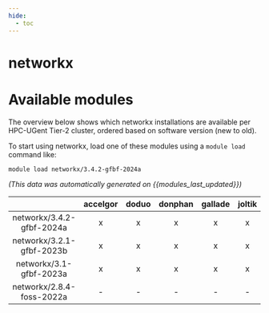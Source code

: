 ```yaml
---
hide:
  - toc
---
```


networkx
========

# Available modules


The overview below shows which networkx installations are available per HPC-UGent Tier-2 cluster, ordered based on software version (new to old).

To start using networkx, load one of these modules using a `module load` command like:

```shell
module load networkx/3.4.2-gfbf-2024a
```

*(This data was automatically generated on {{modules_last_updated}})*  

| |accelgor|doduo|donphan|gallade|joltik|litleo|shinx|
| :---: | :---: | :---: | :---: | :---: | :---: | :---: | :---: |
|networkx/3.4.2-gfbf-2024a|x|x|x|x|x|x|x|
|networkx/3.2.1-gfbf-2023b|x|x|x|x|x|x|x|
|networkx/3.1-gfbf-2023a|x|x|x|x|x|x|x|
|networkx/2.8.4-foss-2022a|-|-|-|-|-|x|x|
